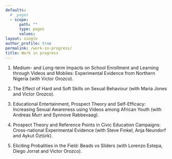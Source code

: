 ```yaml
---
defaults:
  # _pages
  - scope:
      path: ""
      type: pages
      values:
layout: single
author_profile: true
permalink: /work-in-progress/
title: Work in progress
---
```

 
1. Medium- and Long-term Impacts on School Enrollment and Learning through Videos and Mobiles: Experimental Evidence from Northern Nigeria (with Victor Orozco).

2. The Effect of Hard and Soft Skills on Sexual Behaviour (with Maria Jones and Victor Orozco).

3. Educational Entertainment, Prospect Theory and Self-Efficacy: Increasing Sexual Awareness using Videos among African Youth (with Andreas Murr and Synnove Rabbevaag).

4. Prospect Theory and Reference Points in Civic Education Campaigns: Cross-national Experimental Evidence (with Steve Finkel, Anja Neundorf and Aykut Öztürk).

5. Eliciting Probalities in the Field: Beads vs Sliders (with Lorenzo Estepa, Diego Jorrat and Victor Orozco).